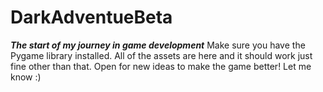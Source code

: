 # DarkAdventueBeta
***The start of my journey in game development***
Make sure you have the Pygame library installed.
All of the assets are here and it should work just fine other than that.
Open for new ideas to make the game better! Let me know :)
